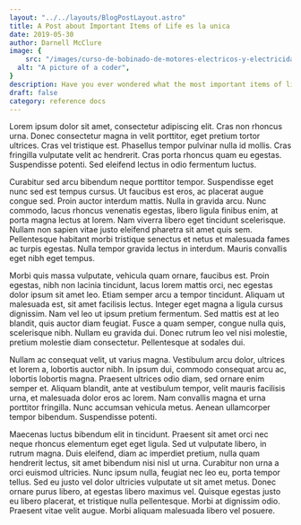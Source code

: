 ```yaml
---
layout: "../../layouts/BlogPostLayout.astro"
title: A Post about Important Items of Life es la unica
date: 2019-05-30
author: Darnell McClure
image: {
 	src: "/images/curso-de-bobinado-de-motores-electricos-y-electricidad-industrial.jpeg",
  alt: "A picture of a coder",
}
description: Have you ever wondered what the most important items of life are? Well, wonder no more!
draft: false
category: reference docs
---
```


Lorem ipsum dolor sit amet, consectetur adipiscing elit. Cras non rhoncus urna. Donec consectetur magna in velit porttitor, eget pretium tortor ultrices. Cras vel tristique est. Phasellus tempor pulvinar nulla id mollis. Cras fringilla vulputate velit ac hendrerit. Cras porta rhoncus quam eu egestas. Suspendisse potenti. Sed eleifend lectus in odio fermentum luctus.

Curabitur sed arcu bibendum neque porttitor tempor. Suspendisse eget nunc sed est tempus cursus. Ut faucibus est eros, ac placerat augue congue sed. Proin auctor interdum mattis. Nulla in gravida arcu. Nunc commodo, lacus rhoncus venenatis egestas, libero ligula finibus enim, at porta magna lectus at lorem. Nam viverra libero eget tincidunt scelerisque. Nullam non sapien vitae justo eleifend pharetra sit amet quis sem. Pellentesque habitant morbi tristique senectus et netus et malesuada fames ac turpis egestas. Nulla tempor gravida lectus in interdum. Mauris convallis eget nibh eget tempus.

Morbi quis massa vulputate, vehicula quam ornare, faucibus est. Proin egestas, nibh non lacinia tincidunt, lacus lorem mattis orci, nec egestas dolor ipsum sit amet leo. Etiam semper arcu a tempor tincidunt. Aliquam ut malesuada est, sit amet facilisis lectus. Integer eget magna a ligula cursus dignissim. Nam vel leo ut ipsum pretium fermentum. Sed mattis est at leo blandit, quis auctor diam feugiat. Fusce a quam semper, congue nulla quis, scelerisque nibh. Nullam eu gravida dui. Donec rutrum leo vel nisi molestie, pretium molestie diam consectetur. Pellentesque at sodales dui.

Nullam ac consequat velit, ut varius magna. Vestibulum arcu dolor, ultrices et lorem a, lobortis auctor nibh. In ipsum dui, commodo consequat arcu ac, lobortis lobortis magna. Praesent ultrices odio diam, sed ornare enim semper et. Aliquam blandit, ante at vestibulum tempor, velit mauris facilisis urna, et malesuada dolor eros ac lorem. Nam convallis magna et urna porttitor fringilla. Nunc accumsan vehicula metus. Aenean ullamcorper tempor bibendum. Suspendisse potenti.

Maecenas luctus bibendum elit in tincidunt. Praesent sit amet orci nec neque rhoncus elementum eget eget ligula. Sed ut vulputate libero, in rutrum magna. Duis eleifend, diam ac imperdiet pretium, nulla quam hendrerit lectus, sit amet bibendum nisi nisl ut urna. Curabitur non urna a orci euismod ultricies. Nunc ipsum nulla, feugiat nec leo eu, porta tempor tellus. Sed eu justo vel dolor ultricies vulputate ut sit amet metus. Donec ornare purus libero, at egestas libero maximus vel. Quisque egestas justo eu libero placerat, et tristique nulla pellentesque. Morbi at dignissim odio. Praesent vitae velit augue. Morbi aliquam malesuada libero vel posuere.